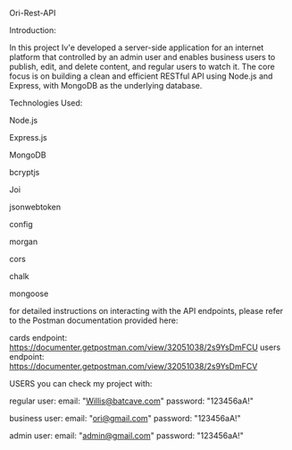 Ori-Rest-API

Introduction:

In this project Iv'e developed a server-side application for an internet platform that controlled by an admin user and enables business users to publish, edit, and delete content, and regular users to watch it. 
The core focus is on building a clean and efficient RESTful API using Node.js and Express, with MongoDB as the underlying database.

Technologies Used:

Node.js

Express.js

MongoDB

bcryptjs

Joi

jsonwebtoken

config

morgan

cors

chalk

mongoose

for detailed instructions on interacting with the API endpoints, please refer to the Postman documentation provided here:

cards endpoint: https://documenter.getpostman.com/view/32051038/2s9YsDmFCU
users endpoint: https://documenter.getpostman.com/view/32051038/2s9YsDmFCV 


USERS you can check my project with:

regular user:
email: "Willis@batcave.com" password: "123456aA!"

business user:
email: "ori@gmail.com" password: "123456aA!"

admin user:
email: "admin@gmail.com" password: "123456aA!"


